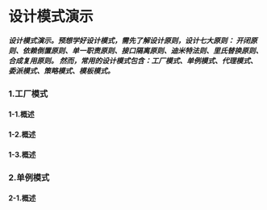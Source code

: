 设计模式演示
=
***设计模式演示。预想学好设计模式，需先了解设计原则，设计七大原则：
开闭原则、依赖倒置原则、单一职责原则、接口隔离原则、迪米特法则、里氏替换原则、合成复用原则。
然而，常用的设计模式包含：工厂模式、单例模式、代理模式、委派模式、策略模式、模板模式。***

### 1.工厂模式
#### 1-1.概述

#### 1-2.概述
#### 1-3.概述
### 2.单例模式
#### 2-1.概述
    
       
